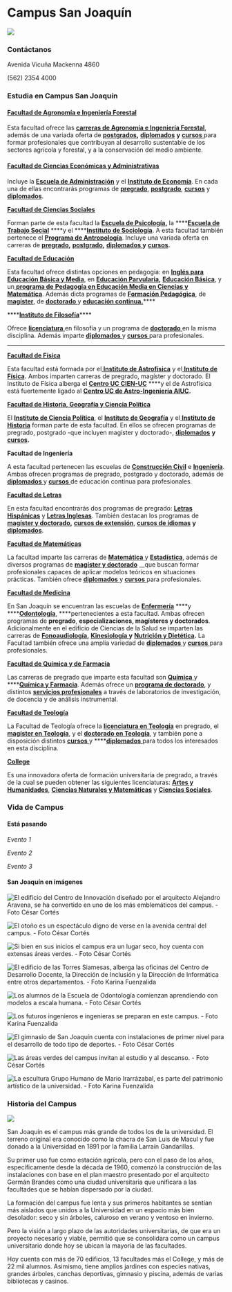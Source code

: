 # Campus San Joaquín

![](../../.gitbook/assets/alumnas-caminan-por-san-joaquin-en-dia-de-otono-cesar-cortes.jpg)

### Contáctanos

Avenida Vicuña Mackenna 4860

\(562\) 2354 4000

### Estudia en Campus San Joaquín

#### [Facultad de Agronomía e Ingeniería Forestal](http://agronomia.uc.cl/)

Esta facultad ofrece las [**carreras de Agronomía e Ingeniería Forestal**](http://agronomia.uc.cl/), además de una variada oferta de [**postgrados**](https://postgrado.agronomia.uc.cl/)**,** [**diplomados**](http://www.educacioncontinua.uc.cl/diplomados-por-facultad.php?facultad=4580) **y** [**cursos** ](http://agronomia.uc.cl/educacion-continua/educacion-continua)para formar profesionales que contribuyan al desarrollo sustentable de los sectores agrícola y forestal, y a la conservación del medio ambiente.

#### [Facultad de Ciencias Económicas y Administrativas](http://economiayadministracion.uc.cl/)

Incluye la [**Escuela de Administración**](https://escueladeadministracion.uc.cl/) y el [**Instituto de Economía**](http://economia.uc.cl/). En cada una de ellas encontrarás programas de [**pregrado**](http://economiayadministracion.uc.cl/pregrado/), [**postgrado**](http://economiayadministracion.uc.cl/postgrado/), [**cursos**](http://www.educacioncontinua.uc.cl/cursos-y-seminarios-por-facultad.php?csrf=6b80fff56c940e1e72ec75ac9c4a1f27&facultad=4584) y [**diplomados**](http://www.educacioncontinua.uc.cl/diplomados-por-facultad.php?csrf=83a585e85ec254b87c48dd9ff7d93dc5&facultad=4584).

[**Facultad de Ciencias Sociales**](http://cienciassociales.uc.cl/)

Forman parte de esta facultad la [**Escuela de Psicología**](http://cienciassociales.uc.cl/)**,** la ****[**Escuela de Trabajo Social**](http://trabajosocial.uc.cl/) ****y el ****[**Instituto de Sociología**](http://sociologia.uc.cl/). A esta facultad también pertenece el [**Programa de Antropología**](http://antropologia.uc.cl/). Incluye una variada oferta en carreras de [**pregrado**](http://cienciassociales.uc.cl/Pregrado/pregrado.html)**,** [**postgrado**](http://cienciassociales.uc.cl/Postgrado/postgrado.html)**,** [**diplomados** ](http://www.educacioncontinua.uc.cl/diplomados-por-area-tematica.php?p=7116&csrf=1fbf1033ebd7aaac20eaef5506452bed)**y** [**cursos**](http://www.educacioncontinua.uc.cl/cursos-y-seminarios-por-facultad.php?csrf=7930858778fe71ce6c6eea093c830801&facultad=4585)**.**

 [**Facultad de Educación**](http://educacion.uc.cl)  
  
Esta facultad ofrece distintas opciones en pedagogía: en [**Inglés para Educación Básica y Media**](http://admisionyregistros.uc.cl/futuros-alumnos/admision-via-psu/carreras/1563-carreras-pregrado-ped-ingles), en [**Educación Parvularia**](http://educacion.uc.cl/2015-01-08-21-56-30/pedagogia-en-educacion-parvularia)**,** [**Educación Básica**](http://educacion.uc.cl/2015-01-08-21-56-30/pedagogia-en-educacion-basica), y un[ **programa de** **Pedagogía en Educación Media en Ciencias y Matemática**](http://pedagogiamediaenciencias.uc.cl/). Además dicta programas de [**Formación Pedagógica**](http://educacion.uc.cl/2015-01-08-21-56-30/programa-de-formacion-pedagogica), de [**magíster**](http://educacion.uc.cl/2015-01-08-21-56-40/magister-en-educacion), de [**doctorado** ](http://educacion.uc.cl/2015-01-08-21-56-40/doctorado-en-educacion)y [**educación continua.**](http://www.educacioncontinua.uc.cl/diplomados-por-area-tematica.php?p=7120&csrf=be1a7c0959fc0e3dc0d3f2e51767cd62)\*\*\*\*

\*\*\*\*[**Instituto de Filosofía**](http://filosofia.uc.cl/)\*\*\*\*

Ofrece [**licenciatura** ](http://filosofia.uc.cl/pregrado/licenciatura)en filosofía y un programa de [**doctorado** ](http://filosofia.uc.cl/doctorado/programa-doctorado)en la misma disciplina. Además imparte [**diplomados** ](http://www.educacioncontinua.uc.cl/diplomados-por-facultad.php?csrf=a232f55f04c2b70cc7924a987e843905&facultad=4590)y [**cursos** ](http://www.educacioncontinua.uc.cl/cursos-y-seminarios-por-facultad.php?csrf=a6c5ced8df7bae81a2855315b9fe1cc0&facultad=4590)para profesionales.  
****

[**Facultad de Física**](http://facultadfisica.uc.cl/)  
  
Esta facultad está formada por el[ **Instituto de Astrofísica**](http://astro.uc.cl/) y el[ **Instituto de Física**](http://fisica.uc.cl/)**.** Ambos imparten carreras de pregrado, magíster y doctorado. El Instituto de Física alberga el [**Centro UC CIEN-UC**](http://fisica.uc.cl/centro-cien-uc.html) ****y el de Astrofísica está fuertemente ligado al [**Centro UC de Astro-Ingeniería AIUC**](http://www.aiuc.puc.cl/)**.**

[**Facultad de Historia, Geografía y Ciencia Política**](http://historiageografiaycienciapolitica.uc.cl/)  
  
El [**Instituto de Ciencia Política**](www.cienciapolitica.uc.cl), el [**Instituto de Geografía**](http://historia.uc.cl/) y el[ **Instituto de Historia**](http://historia.uc.cl/) forman parte de esta facultad. En ellos se ofrecen programas de pregrado, postgrado -que incluyen magíster y doctorado-, [**diplomados**](http://www.educacioncontinua.uc.cl/diplomados-por-facultad.php?csrf=f2635d3712743a61c49f107aed98fb45&facultad=4592) **y** [**cursos**](http://www.educacioncontinua.uc.cl/cursos-y-seminarios-por-facultad.php?csrf=666d2a81f884adcd616eb2fc7d306b4c&facultad=4592)**.**

**Facultad de Ingeniería**  
  
A esta facultad pertenecen las escuelas de [**Construcción Civil**](http://construccioncivil.uc.cl/) e [**Ingeniería**](https://www.ing.uc.cl/). Ambas ofrecen programas de pregrado, postgrado y doctorado, además de [**diplomados** ](http://www.educacioncontinua.uc.cl/diplomados-por-facultad.php?csrf=0341327cd1185315ee7b047126ded684&facultad=4593)y [**cursos** ](http://www.educacioncontinua.uc.cl/cursos-y-seminarios-por-facultad.php?csrf=fbf762b808364967b207a6ac39e23a71&facultad=4593)de educación continua para profesionales.

[**Facultad de Letras**](http://letras.uc.cl)  
  
En esta facultad encontrarás dos programas de pregrado: [**Letras Hispánicas**](http://letras.uc.cl/index.php/pregrado/licenciatura-letras-hispanicas) y [**Letras Inglesas**](http://letras.uc.cl/index.php/pregrado/licenciatura-letras-inglesas). También destacan los programas de[ **magíster y doctorado**](http://posgrado.letras.uc.cl/)**,** [**cursos de extensión**](http://extension.letras.uc.cl/index.php/talleres-y-cursos), [**cursos de idiomas**](http://extension.letras.uc.cl/index.php/cursos-de-idiomas) **y** [**diplomados**](http://extension.letras.uc.cl/index.php/diplomados).

[**Facultad de Matemáticas**](http://www.mat.uc.cl/)  
  
La facultad imparte las carreras de [**Matemática** ](https://matematica.uc.cl/)y [**Estadística**](https://estadistica.uc.cl/), además de diversos programas de [**magíster y doctorado**](http://www.mat.uc.cl/programas.html) __que buscan formar profesionales capaces de aplicar modelos teóricos en situaciones prácticas. También ofrece [**diplomados** ](http://www.educacioncontinua.uc.cl/diplomados-por-facultad.php?csrf=22d8b06aca263b603ef07f10d18c7e86&facultad=4596)y [**cursos** ](http://www.educacioncontinua.uc.cl/cursos-y-seminarios-por-facultad.php?csrf=ea5d341cf8f9d9ad978e933e74921041&facultad=4596)para profesionales.

[**Facultad de Medicina**](https://facultadmedicina.uc.cl/)  
  
En San Joaquín se encuentran las escuelas de [**Enfermería**](http://enfermeria.uc.cl/) ****y ****[**Odontología**](http://odontologia.uc.cl/), ****pertenecientes a esta facultad. Ambas ofrecen programas de **pregrado**, **especializaciones, magísteres y doctorados**. Adicionalmente en el edificio de Ciencias de la Salud se imparten las carreras de [**Fonoaudiología**](http://fonoaudiologia.uc.cl/)**,** [**Kinesiología** ](http://kinesiologia.uc.cl/)**y** [**Nutrición y Dietética**](https://nutricion.uc.cl/)**.** La Facultad también ofrece una amplia variedad de [**diplomados** ](http://www.educacioncontinua.uc.cl/diplomados-por-facultad.php?csrf=5afd98bc8c78fcb7f621bf29a6390819&facultad=4598)y [**cursos** ](http://www.educacioncontinua.uc.cl/cursos-y-seminarios-por-facultad.php?csrf=9ddfe4ba1f0329b26656f12cd5609e22&facultad=4598)para profesionales.

[**Facultad de Química y de Farmacia**](http://quimica.uc.cl)  
  
Las carreras de pregrado que imparte esta facultad son [**Química** ](http://quimica.uc.cl/es/quimica)y ****[**Química y Farmacia**](http://quimica.uc.cl/es/quimica-y-farmacia). Además ofrece un [**programa de doctorado**](http://quimica.uc.cl/es/investigacion-y-postgrado/doctorado-en-quimica), y distintos [**servicios profesionales**](http://quimica.uc.cl/es/servicios) a través de laboratorios de investigación, de docencia y de análisis instrumental.

[**Facultad de Teología**](%20http://teologia.uc.cl)  
  
La Facultad de Teología ofrece la [**licenciatura en Teología**](http://teologia.uc.cl/es/licenciatura-en-teologia/licenciatura-en-teologia-1.html) en pregrado, el [**magíster en Teología**](http://teologia.uc.cl/es/magister/magister-1.html), y el [**doctorado en Teología**](http://teologia.uc.cl/es/doctorado/doctorado.html), y también pone a disposición distintos [**cursos** ](http://www.educacioncontinua.uc.cl/cursos-y-seminarios-por-facultad.php?csrf=9b94da63d6e697120ae47d3bf1c4329b&facultad=4595&sub_facultad=&o=4598&programas=todos)y ****[**diplomados** ](http://www.educacioncontinua.uc.cl/diplomados-por-facultad.php?csrf=6928e723784490f4f650786c7d9dc057&facultad=4595)para todos los interesados en esta disciplina.

[**College**](http://college.uc.cl)  
  
Es una innovadora oferta de formación universitaria de pregrado, a través de la cual se pueden obtener las siguientes licenciaturas: [**Artes y Humanidades**](http://college.uc.cl/index.php?option=com_content&view=article&id=105&Itemid=177), [**Ciencias Naturales y Matemáticas**](http://college.uc.cl/index.php?option=com_content&view=article&id=109&Itemid=179) y [**Ciencias Sociales**](http://college.uc.cl/index.php?option=com_content&view=article&id=107&Itemid=181).

### Vida de Campus

#### Está pasando

_Evento 1_

_Evento 2_

_Evento 3_

#### San Joaquín en imágenes

![El edificio del Centro de Innovaci&#xF3;n dise&#xF1;ado por el arquitecto Alejandro Aravena, se ha convertido en uno de los m&#xE1;s emblem&#xE1;ticos del campus. - Foto C&#xE9;sar Cort&#xE9;s](../../.gitbook/assets/centro-innovacion-tra-dia-de-lluvia-cesar-cortes.jpg)

![El oto&#xF1;o es un espect&#xE1;culo digno de verse en la avenida central del campus. - Foto C&#xE9;sar Cort&#xE9;s](../../.gitbook/assets/avenida-central-san-joaquin-otono-cesar-cortes.JPG)

![Si bien en sus inicios el campus era un lugar seco, hoy cuenta con extensas &#xE1;reas verdes. - Foto C&#xE9;sar Cort&#xE9;s](../../.gitbook/assets/primer-dia-otono-san-joaquin-cesar-cortes.jpg)

![El edificio de las Torres Siamesas, alberga las oficinas del Centro de Desarrollo Docente, la Direcci&#xF3;n de Inclusi&#xF3;n y la Direcci&#xF3;n de Inform&#xE1;tica entre otros departamentos. - Foto Karina Fuenzalida](../../.gitbook/assets/edificio-y-centro-dearrollo-docente-san-joaquin-karina-fuenzalida.jpg)

![Los alumnos de la Escuela de Odontolog&#xED;a comienzan aprendiendo con modelos a escala humana. - Foto C&#xE9;sar Cort&#xE9;s](../../.gitbook/assets/modelos-escuela-odontologia-san-joquin-cesar-cortes.jpg)

![Los futuros ingenieros e ingenieras se preparan en este campus. - Foto Karina Fuenzalida](../../.gitbook/assets/futuros-ingenieros-en-el-edificio-de-ciencia-y-tecnologia-karina-fuenzalida.jpg)

![El gimnasio de San Joaqu&#xED;n cuenta con instalaciones de primer nivel para el desarrollo de todo tipo de deportes. - Foto C&#xE9;sar Cort&#xE9;s](../../.gitbook/assets/gimnasio-san-joaquin-desarrollo-deportivo-deportesuc-cesar-cortes.jpg)

![Las &#xE1;reas verdes del campus invitan al estudio y al descanso. - Foto C&#xE9;sar Cort&#xE9;s](../../.gitbook/assets/alumnos-estudian-en-pasto-frente-a-sociologia-san-joaquin-cesar-cortes.jpg)

![La escultura Grupo Humano de Mario Irarr&#xE1;zabal, es parte del patrimonio art&#xED;stico de la universidad. - Foto Karina Fuenzalida](../../.gitbook/assets/fachada-escuela-ingenieria-escultura-grupo-humano-mario-irarrazabal-san-joaquin-karina-fuenzalida.jpg)

### Historia del Campus

![](../../.gitbook/assets/patio-ingenieria-decada-1970.jpg)

San Joaquín es el campus más grande de todos los de la universidad. El terreno original era conocido como la chacra de San Luis de Macul y fue donado a la Universidad en 1891 por la familia Larraín Gandarillas.

Su primer uso fue como estación agrícola, pero con el paso de los años, específicamente desde la década de 1960, comenzó la construcción de las instalaciones con base en el plan maestro presentado por el arquitecto Germán Brandes como una ciudad universitaria que unificara a las facultades que se habían dispersado por la ciudad. 

La formación del campus fue lenta y sus primeros habitantes se sentían más aislados que unidos a la Universidad en un espacio más bien desolador: seco y sin árboles, caluroso en verano y ventoso en invierno. 

Pero la visión a largo plazo de las autoridades universitarias, de que era un proyecto necesario y viable, permitió que se consolidara como un campus universitario donde hoy se ubican la mayoría de las facultades.

​Hoy cuenta con más de 70 edificios, 13 facultades más el College, y más de 22 mil alumnos. Asimismo, tiene amplios jardines con especies nativas, grandes árboles, canchas deportivas, gimnasio y piscina, además de varias bibliotecas y casinos. 

